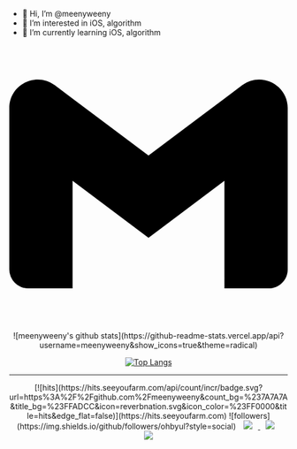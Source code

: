 - 👋 Hi, I’m @meenyweeny
- 👀 I’m interested in iOS, algorithm
- 🌱 I’m currently learning iOS, algorithm

<svg role="img" viewBox="0 0 24 24" xmlns="http://www.w3.org/2000/svg"><title>Gmail</title><path d="M24 5.457v13.909c0 .904-.732 1.636-1.636 1.636h-3.819V11.73L12 16.64l-6.545-4.91v9.273H1.636A1.636 1.636 0 0 1 0 19.366V5.457c0-2.023 2.309-3.178 3.927-1.964L5.455 4.64 12 9.548l6.545-4.91 1.528-1.145C21.69 2.28 24 3.434 24 5.457z"/></svg>

 <div align=center> 
 ![meenyweeny's github stats](https://github-readme-stats.vercel.app/api?username=meenyweeny&show_icons=true&theme=radical)
 
 [![Top Langs](https://github-readme-stats.vercel.app/api/top-langs/?username=meenyweeny&layout=compact&theme=dracula)](https://github.com/meenyweeny)
 <hr>
 [![hits](https://hits.seeyoufarm.com/api/count/incr/badge.svg?url=https%3A%2F%2Fgithub.com%2Fmeenyweeny&count_bg=%237A7A7A&title_bg=%23FFADCC&icon=reverbnation.svg&icon_color=%23FF0000&title=hits&edge_flat=false)](https://hits.seeyoufarm.com)
 ![followers](https://img.shields.io/github/followers/ohbyul?style=social) <a href="https://byul91oh.tistory.com/"> <img src="http://img.shields.io/badge/-Tech%20Blog-655ced?style=flat&logo=github&link=https://meenyweeny.tistory.com/" style="height : auto; margin-left : 10px; margin-right : 10px;"/> </a> <a href="https://instagram.com/meenyweeny"> <img src="http://img.shields.io/badge/-Instagram-black?style=flat&logo=Instagram&link=https://instagram.com/meenyweeny/" style="height : auto; margin-left : 10px; margin-right : 10px;"/> </a> <a href="mailto:kmeye0419@gmail.com"> <img src="https://img.shields.io/badge/Gmail-d14836?style=flat-square&logo=Gmail&logoColor=white&link=mailto:kmeye0419@gmail.com" style="height : auto; margin-left : 10px; margin-right : 10px;"/> </a> </div>
